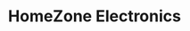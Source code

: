 ---
title: "HomeZone Electronics"
url: /florenceville-bristol/homezone-electronics/
shop: electronics
---